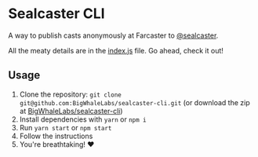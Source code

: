 # Sealcaster CLI
A way to publish casts anonymously at Farcaster to [@sealcaster](https://fcast.me/sealcaster).

All the meaty details are in the [index.js](https://github.com/BigWhaleLabs/sealcaster-cli/blob/main/index.js) file. Go ahead, check it out!

## Usage
1. Clone the repository: `git clone git@github.com:BigWhaleLabs/sealcaster-cli.git` (or download the zip at [BigWhaleLabs/sealcaster-cli](https://github.com/BigWhaleLabs/sealcaster-cli))
2. Install dependencies with `yarn` or `npm i`
3. Run `yarn start` or `npm start`
4. Follow the instructions
5. You're breathtaking! ❤️